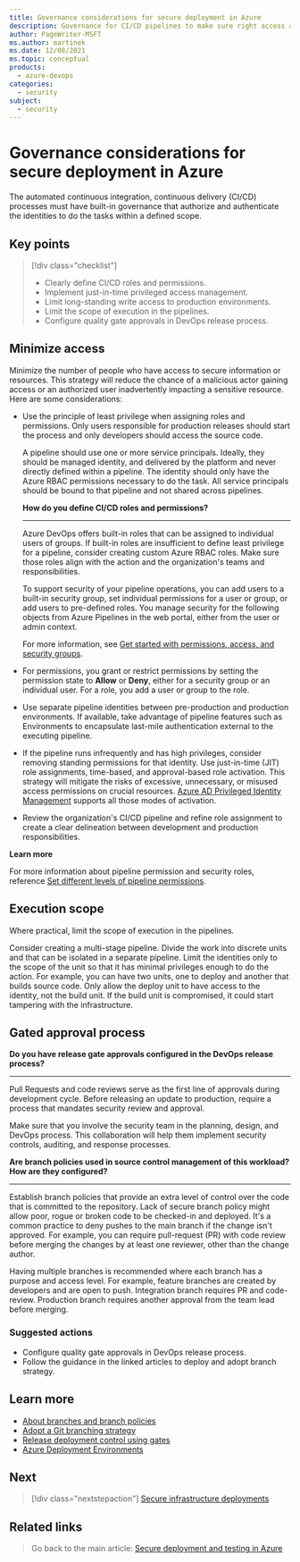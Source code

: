 ```yaml
---
title: Governance considerations for secure deployment in Azure
description: Governance for CI/CD pipelines to make sure right access and work is executed.
author: PageWriter-MSFT
ms.author: martinek
ms.date: 12/08/2021
ms.topic: conceptual
products:
  - azure-devops
categories:
  - security
subject:
  - security
---
```


# Governance considerations for secure deployment in Azure

The automated continuous integration, continuous delivery (CI/CD) processes must have built-in governance that authorize and authenticate the identities to do the tasks within a defined scope.

## Key points

> [!div class="checklist"]
> - Clearly define CI/CD roles and permissions.
> - Implement just-in-time privileged access management.
> - Limit long-standing write access to production environments.
> - Limit the scope of execution in the pipelines.
> - Configure quality gate approvals in DevOps release process.

## Minimize access

Minimize the number of people who have access to secure information or resources. This strategy will reduce the chance of a malicious actor gaining access or an authorized user inadvertently impacting a sensitive resource. Here are some considerations:

- Use the principle of least privilege when assigning roles and permissions. Only users responsible for production releases should start the process and only developers should access the source code.

    A pipeline should use one or more service principals. Ideally, they should be managed identity, and delivered by the platform and never directly defined within a pipeline. The identity should only have the Azure RBAC permissions necessary to do the task. All service principals should be bound to that pipeline and not shared across pipelines.

    **How do you define CI/CD roles and permissions?**
    ***

    Azure DevOps offers built-in roles that can be assigned to individual users of groups. If built-in roles are insufficient to define least privilege for a pipeline, consider creating custom Azure RBAC roles. Make sure those roles align with the action and the organization's teams and responsibilities.

    To support security of your pipeline operations, you can add users to a built-in security group, set individual permissions for a user or group, or add users to pre-defined roles. You manage security for the following objects from Azure Pipelines in the web portal, either from the user or admin context.

    For more information, see [Get started with permissions, access, and security groups](/azure/devops/organizations/security/about-permissions?view=azure-devops&tabs=preview-page&preserve-view=true).

- For permissions, you grant or restrict permissions by setting the permission state to **Allow** or **Deny**, either for a security group or an individual user. For a role, you add a user or group to the role.

- Use separate pipeline identities between pre-production and production environments. If available, take advantage of pipeline features such as Environments to encapsulate last-mile authentication external to the executing pipeline.

- If the pipeline runs infrequently and has high privileges, consider removing standing permissions for that identity. Use just-in-time (JIT) role assignments, time-based, and approval-based role activation. This strategy will mitigate the risks of excessive, unnecessary, or misused access permissions on crucial resources. [Azure AD Privileged Identity Management](/azure/active-directory/privileged-identity-management/pim-configure) supports all those modes of activation.

- Review the organization's CI/CD pipeline and refine role assignment to create a clear delineation between development and production responsibilities.

**Learn more**

For more information about pipeline permission and security roles, reference [Set different levels of pipeline permissions](/azure/devops/pipelines/policies/permissions?view=azure-devops&preserve-view=true).

## Execution scope

Where practical, limit the scope of execution in the pipelines.

Consider creating a multi-stage pipeline. Divide the work into discrete units and that can be isolated in a separate pipeline. Limit the identities only to the scope of the unit so that it has minimal privileges enough to do the action. For example, you can have two units, one to deploy and another that builds source code. Only allow the deploy unit to have access to the identity, not the build unit. If the build unit is compromised, it could start tampering with the infrastructure.

## Gated approval process

**Do you have release gate approvals configured in the DevOps release process?**
***
Pull Requests and code reviews serve as the first line of approvals during development cycle. Before releasing an update to production, require a process that mandates security review and approval.

Make sure that you involve the security team in the planning, design, and DevOps process. This collaboration will help them implement security controls, auditing, and response processes.

**Are branch policies used in source control management of this workload? How are they configured?**
***
Establish branch policies that provide an extra level of control over the code that is committed to the repository. Lack of secure branch policy might allow poor, rogue or broken code to be checked-in and deployed. It's a common practice to deny pushes to the main branch if the change isn't approved. For example, you can require pull-request (PR) with code review before merging the changes by at least one reviewer, other than the change author.

Having multiple branches is recommended where each branch has a purpose and access level. For example, feature branches are created by developers and are open to push. Integration branch requires PR and code-review. Production branch requires another approval from the team lead before merging.

### Suggested actions

- Configure quality gate approvals in DevOps release process.
- Follow the guidance in the linked articles to deploy and adopt branch strategy.

## Learn more

- [About branches and branch policies](/azure/devops/repos/git/branch-policies-overview?view=azure-devops&preserve-view=true)
- [Adopt a Git branching strategy](/azure/devops/repos/git/git-branching-guidance?view=azure-devops&preserve-view=true)
- [Release deployment control using gates](/azure/devops/pipelines/release/approvals/gates?view=azure-devops&preserve-view=true)
- [Azure Deployment Environments](/azure/deployment-environments/)

## Next

> [!div class="nextstepaction"]
> [Secure infrastructure deployments](./deploy-infrastructure.md)

## Related links

> Go back to the main article: [Secure deployment and testing in Azure](deploy.md)
